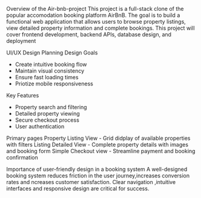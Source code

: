 Overview of the Air-bnb-project
This project is a full-stack clone of the popular accomodation booking platform AirBnB. The goal is to build a functional web application that allows users to browse property listings, view detailed property information and complete bookings. This project will cover frontend development, backend APIs, database design, and deployment

UI/UX Design Planning
Design Goals

- Create intuitive booking flow
- Maintain visual consistency
- Ensure fast loading times
- Priotize mobile responsiveness

Key Features

- Property search and filtering
- Detailed property viewing
- Secure checkout process
- User authentication

Primary pages
Property Listing View - Grid didplay of available properties with filters
Listing Detailed View - Complete property details with images and booking form
Simple Checkout view - Streamline payment and booking confirmation

Importance of user-friendly design in a booking system
A well-designed booking system reduces friction in the user journey,increases conversion rates and ncreases customer satisfaction. Clear navigation ,intuitive interfaces and responsive design are critical for success.
